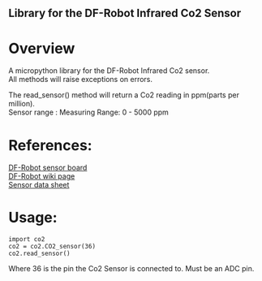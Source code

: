 ## Library for the DF-Robot Infrared Co2 Sensor     


# Overview   

A micropython library for the DF-Robot Infrared Co2 sensor.   
All methods will raise exceptions on errors.     

The read_sensor() method will return a Co2 reading in ppm(parts per million).   
Sensor range : Measuring Range: 0 - 5000 ppm

# References:       
[DF-Robot sensor board](https://www.dfrobot.com/product-1549.html)   
[DF-Robot wiki page](https://www.dfrobot.com/wiki/index.php/Gravity:_Analog_Infrared_CO2_Sensor_For_Arduino_SKU:_SEN0219)   
[Sensor data sheet](https://www.futurlec.com/Datasheet/Sensor/MH-Z14.pdf)     

# Usage:   

```
import co2
co2 = co2.CO2_sensor(36)
co2.read_sensor()
```

Where 36 is the pin the Co2 Sensor is connected to. Must be an ADC pin.    

